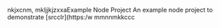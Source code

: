 nkjxcnm, mkljjkjzxxaExample Node Project
An example node project to demonstrate [srcclr](https:/w
mmnnmkkccc
